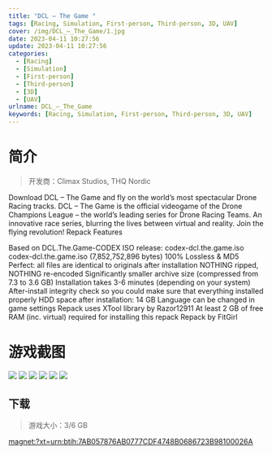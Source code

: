 ```yaml
---
title: "DCL – The Game "
tags: [Racing, Simulation, First-person, Third-person, 3D, UAV]
cover: /img/DCL_–_The_Game/1.jpg
date: 2023-04-11 10:27:56
update: 2023-04-11 10:27:56
categories: 
  - [Racing]
  - [Simulation]
  - [First-person]
  - [Third-person]
  - [3D]
  - [UAV]
urlname: DCL_–_The_Game
keywords: [Racing, Simulation, First-person, Third-person, 3D, UAV]
---
```

# 简介

> 开发商：Climax Studios, THQ Nordic

Download DCL – The Game and fly on the world’s most spectacular Drone Racing tracks. DCL – The Game is the official videogame of the Drone Champions League – the world’s leading series for Drone Racing Teams. An innovative race series, blurring the lives between virtual and reality. Join the flying revolution!
Repack Features

Based on DCL.The.Game-CODEX ISO release: codex-dcl.the.game.iso codex-dcl.the.game.iso (7,852,752,896 bytes)
100% Lossless & MD5 Perfect: all files are identical to originals after installation
NOTHING ripped, NOTHING re-encoded
Significantly smaller archive size (compressed from 7.3 to 3.6 GB)
Installation takes 3-6 minutes (depending on your system)
After-install integrity check so you could make sure that everything installed properly
HDD space after installation: 14 GB
Language can be changed in game settings
Repack uses XTool library by Razor12911
At least 2 GB of free RAM (inc. virtual) required for installing this repack
Repack by FitGirl

# 游戏截图

![](/img/DCL_–_The_Game/2.jpg)
![](/img/DCL_–_The_Game/3.jpg)
![](/img/DCL_–_The_Game/4.jpg)
![](/img/DCL_–_The_Game/5.jpg)
![](/img/DCL_–_The_Game/6.jpg)
![](/img/DCL_–_The_Game/7.jpg)


## 下载

> 游戏大小：3/6 GB

[magnet:?xt=urn:btih:7AB057876AB0777CDF4748B0686723B98100026A](magnet:?xt=urn:btih:7AB057876AB0777CDF4748B0686723B98100026A)
